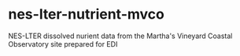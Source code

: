 # nes-lter-nutrient-mvco
NES-LTER dissolved nurient data from the Martha's Vineyard Coastal Observatory site prepared for EDI
